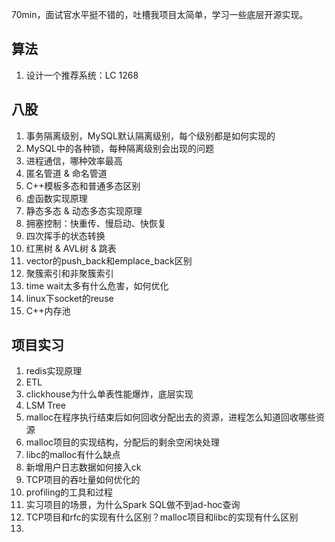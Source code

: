 70min，面试官水平挺不错的，吐槽我项目太简单，学习一些底层开源实现。
## 算法
1. 设计一个推荐系统：LC 1268

## 八股
1. 事务隔离级别，MySQL默认隔离级别，每个级别都是如何实现的
2. MySQL中的各种锁，每种隔离级别会出现的问题
3. 进程通信，哪种效率最高
4. 匿名管道 & 命名管道
5. C++模板多态和普通多态区别
6. 虚函数实现原理
7. 静态多态 & 动态多态实现原理
8. 拥塞控制：快重传、慢启动、快恢复
9. 四次挥手的状态转换
10. 红黑树 & AVL树 & 跳表
11. vector的push_back和emplace_back区别
12. 聚簇索引和非聚簇索引
13. time wait太多有什么危害，如何优化
14. linux下socket的reuse
15. C++内存池

## 项目实习
1. redis实现原理
2. ETL
3. clickhouse为什么单表性能爆炸，底层实现
4. LSM Tree
5. malloc在程序执行结束后如何回收分配出去的资源，进程怎么知道回收哪些资源
6. malloc项目的实现结构，分配后的剩余空闲块处理
7. libc的malloc有什么缺点
8. 新增用户日志数据如何接入ck
9. TCP项目的吞吐量如何优化的
10. profiling的工具和过程
11. 实习项目的场景，为什么Spark SQL做不到ad-hoc查询
12. TCP项目和rfc的实现有什么区别？malloc项目和libc的实现有什么区别
13. 
